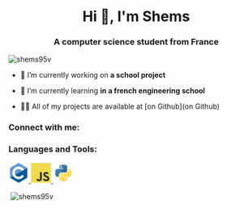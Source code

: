 <h1 align="center">Hi 👋, I'm Shems</h1>
<h3 align="center">A computer science student from France</h3>

<p align="left"> <img src="https://komarev.com/ghpvc/?username=shems95v&label=Profile%20views&color=0e75b6&style=flat" alt="shems95v" /> </p>

- 🔭 I’m currently working on **a school project**

- 🌱 I’m currently learning **in a french engineering school**

- 👨‍💻 All of my projects are available at [on Github](on Github)

<h3 align="left">Connect with me:</h3>
<p align="left">
</p>

<h3 align="left">Languages and Tools:</h3>
<p align="left"> <a href="https://www.cprogramming.com/" target="_blank" rel="noreferrer"> <img src="https://raw.githubusercontent.com/devicons/devicon/master/icons/c/c-original.svg" alt="c" width="40" height="40"/> </a> <a href="https://developer.mozilla.org/en-US/docs/Web/JavaScript" target="_blank" rel="noreferrer"> <img src="https://raw.githubusercontent.com/devicons/devicon/master/icons/javascript/javascript-original.svg" alt="javascript" width="40" height="40"/> </a> <a href="https://www.python.org" target="_blank" rel="noreferrer"> <img src="https://raw.githubusercontent.com/devicons/devicon/master/icons/python/python-original.svg" alt="python" width="40" height="40"/> </a> </p>

<p>&nbsp;<img align="center" src="https://github-readme-stats.vercel.app/api?username=shems95v&show_icons=true&locale=en" alt="shems95v" /></p>
